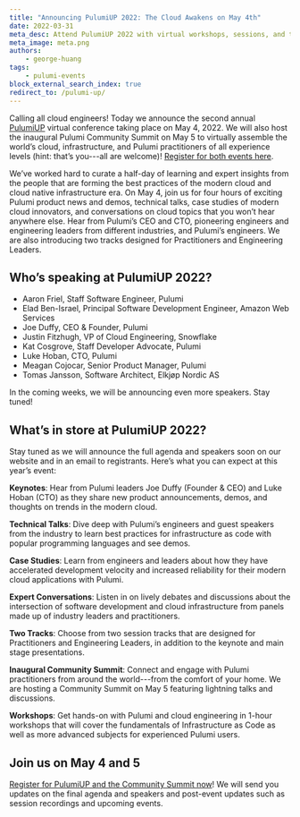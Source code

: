 ```yaml
---
title: "Announcing PulumiUP 2022: The Cloud Awakens on May 4th"
date: 2022-03-31
meta_desc: Attend PulumiUP 2022 with virtual workshops, sessions, and talks about cloud engineering, infrastructure as code, and modern cloud architectures!
meta_image: meta.png
authors:
    - george-huang
tags:
    - pulumi-events
block_external_search_index: true
redirect_to: /pulumi-up/
---
```


Calling all cloud engineers! Today we announce the second annual [PulumiUP](/pulumi-up/) virtual conference taking place on May 4, 2022. We will also host the inaugural Pulumi Community Summit on May 5 to virtually assemble the world’s cloud, infrastructure, and Pulumi practitioners of all experience levels (hint: that’s you---all are welcome)! [Register for both events here](/pulumi-up/).

<!--more-->

We’ve worked hard to curate a half-day of learning and expert insights from the people that are forming the best practices of the modern cloud and cloud native infrastructure era. On May 4, join us for four hours of exciting Pulumi product news and demos, technical talks, case studies of modern cloud innovators, and conversations on cloud topics that you won’t hear anywhere else. Hear from Pulumi’s CEO and CTO, pioneering engineers and engineering leaders from different industries, and Pulumi’s engineers. We are also introducing two tracks designed for Practitioners and Engineering Leaders.

## Who’s speaking at PulumiUP 2022?

* Aaron Friel, Staff Software Engineer, Pulumi
* Elad Ben-Israel, Principal Software Development Engineer, Amazon Web Services
* Joe Duffy, CEO & Founder, Pulumi
* Justin Fitzhugh, VP of Cloud Engineering, Snowflake
* Kat Cosgrove, Staff Developer Advocate, Pulumi
* Luke Hoban, CTO, Pulumi
* Meagan Cojocar, Senior Product Manager, Pulumi
* Tomas Jansson, Software Architect, Elkjøp Nordic AS

In the coming weeks, we will be announcing even more speakers. Stay tuned!

## What’s in store at PulumiUP 2022?

Stay tuned as we will announce the full agenda and speakers soon on our website and in an email to registrants. Here’s what you can expect at this year’s event:

**Keynotes**: Hear from Pulumi leaders Joe Duffy (Founder & CEO) and Luke Hoban (CTO) as they share new product announcements, demos, and thoughts on trends in the modern cloud.

**Technical Talks**: Dive deep with Pulumi’s engineers and guest speakers from the industry to learn best practices for infrastructure as code with popular programming languages and see demos.

**Case Studies**: Learn from engineers and leaders about how they have accelerated development velocity and increased reliability for their modern cloud applications with Pulumi.

**Expert Conversations**: Listen in on lively debates and discussions about the intersection of software development and cloud infrastructure from panels made up of industry leaders and practitioners.

**Two Tracks**: Choose from two session tracks that are designed for Practitioners and Engineering Leaders, in addition to the keynote and main stage presentations.

**Inaugural Community Summit**: Connect and engage with Pulumi practitioners from around the world---from the comfort of your home. We are hosting a Community Summit on May 5 featuring lightning talks and discussions.

**Workshops**: Get hands-on with Pulumi and cloud engineering in 1-hour workshops that will cover the fundamentals of Infrastructure as Code as well as more advanced subjects for experienced Pulumi users.

## Join us on May 4 and 5

[Register for PulumiUP and the Community Summit now](/pulumi-up/)! We will send you updates on the final agenda and speakers and post-event updates such as session recordings and upcoming events.

